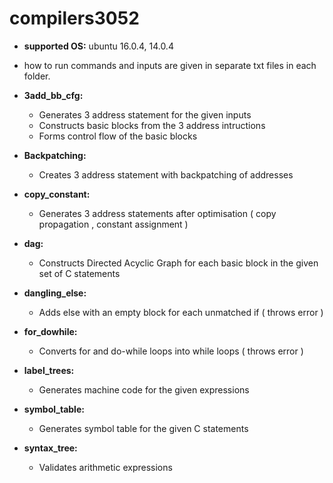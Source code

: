 # compilers3052

* **supported OS:** ubuntu 16.0.4, 14.0.4

* how to run commands and inputs are given in separate txt files in each folder.

* **3add_bb_cfg:** 
  * Generates 3 address statement for the given inputs 
  * Constructs basic blocks from the 3 address intructions
  * Forms control flow of the basic blocks 

* **Backpatching:**
  * Creates 3 address statement with backpatching of addresses 
  
* **copy_constant:** 
  * Generates 3 address statements after optimisation ( copy propagation , constant assignment )

* **dag:**
  * Constructs Directed Acyclic Graph for each basic block in the given set of C statements 
  
* **dangling_else:** 
  * Adds else with an empty block for each unmatched if ( throws error )

* **for_dowhile:**
  * Converts for and do-while loops into while loops ( throws error )
  
* **label_trees:** 
  * Generates machine code for the given expressions 

* **symbol_table:**
  * Generates symbol table for the given C statements
  
* **syntax_tree:**
  * Validates arithmetic expressions  
